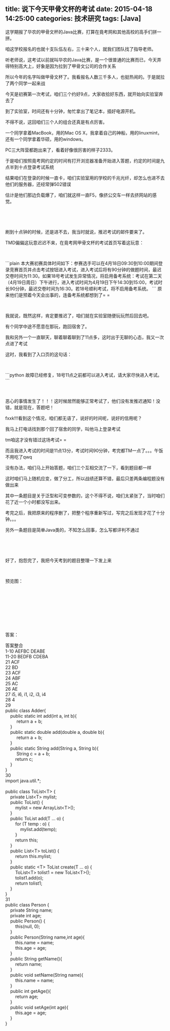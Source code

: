 title: 说下今天甲骨文杯的考试
date: 2015-04-18 14:25:00
categories: 技术研究
tags: [Java]
---
<p>
	这学期报了华农的甲骨文杯的Java比赛，打算在竟考网和其他高校的高手们拼一拼。
</p>
<p>
	咱这学校报名的也就十支队伍左右，三十来个人，就我们团队找了指导老师。
</p>
<p>
	听老师说，这考试以前就叫华农的Java比赛，是一个很普通的比赛而已，今天弄得特别高大上，好象是因为拉到了甲骨文公司的合作关系
</p>
<p>
	所以今年的名字叫做甲骨文杯了。我看报名人数三千多人，也挺热闹的。于是就拉了两个同学一起来战
</p>
<p>
	今天是初赛第一次考试，咱们三个约好9点，大家收拾好东西，就开始向实验室奔去了
</p>
<p>
	到了实验室，时间还有十分钟，匆忙拿出了笔记本，插好电源开机。
</p>
<p>
	不得不说，这回咱们三个人的组合还真是有点厉害。
</p>
<p>
	一个同学拿着MacBook，用的Mac OS X，我拿着自己的神船，用的linuxmint，还有一个同学拿着华硕，用的windows。
</p>
<p>
	PC三大阵营都跑出来了，看着好像很厉害的样子2333。
</p>
<p>
	于是咱们按照竟考网约定的时间有打开浏览器准备开始进入答题，约定的时间是九点半到十点登录考试系统
</p>
<p>
	结果咱们在登录的时候一直卡，咱们实验室用的学校的千兆光纤，却怎么也进不去他们的服务器，还经常弹502错误
</p>
<p>
	估计是他们那边负载爆了，咱们就这样一直F5，像挤公交车一样去挤网站的感觉。
</p>
<p>
	<!--more-->
</p>
<p>
	<br />
</p>
<p>
	<br />
</p>
<p>
	刷到十点钟的时候，还是进不去，我当时就说，推迟考试的邮件要来了。
</p>
<p>
	TMD偏偏这玩意迟迟不来，在竟考网甲骨文杯的考试首页写着这玩意：
</p>
<p>
	<br />
</p>
```plain
本大赛初赛具体时间如下：参赛选手可以在4月18日09:30到10:00期间登录竞赛首页并点击考试按钮进入考试，进入考试后将有90分钟的做题时间，最迟交卷时间为11:30。如果18号考试发生异常情况，将启用备考系统：考试在第二天（4月19日周日）下午进行，进入考试时间为4月19日下午14:30到15:00，考试时长90分钟，最迟交卷时间为16:30。若18号顺利考试，将不启用备考系统。
```
原来他们是预着今天会出事的，连备考系统都想到了= =
<p>
	<br />
</p>
<p>
	我就说，既然这样，肯定要推迟了，咱们就在实验室随便玩玩然后回去吧。
</p>
<p>
	有个同学中途不愿意在那玩，跑回宿舍了。
</p>
<p>
	我和另外一个一直聊天，聊着聊着聊到了11点多，这时出于无聊的心态，我又一次点进了考试
</p>
<p>
	这时，我看到了入口页的这句话：
</p>
<p>
	<br />
</p>
```python
故障已经修复，18号11点之前都可以进入考试，请大家尽快进入考试。
```
<p>
	<br />
</p>
<p>
	恶心的事情发生了！！！这时候居然能够正常考试了，他们没有发推迟通知！没错，就是现在，答题吧！
</p>
<p>
	fxxk!!!看到这个情况，咱们都无语了，说好的时间呢，说好的信用呢？
</p>
<p>
	我马上打电话找到那个回了宿舍的同学，叫他马上登录考试
</p>
<p>
	tm咱这才没有错过这场考试= =
</p>
<p>
	而且我进入考试的时间是11点13分，考试时间90分钟，考完都TM一点了。。。午饭不用吃了qwq
</p>
<p>
	没有办法，咱们马上开始答题，咱们三个互相交流了一下，<span>看到题目都一样</span> 
</p>
<p>
	这时咱们马上随机应变，做了分工，所以战绩还算不错，最后只差两条编程题没有做出来
</p>
<p>
	其中一条题目是关于泛型和可变参数的，这个不得不说，咱们太紧张了，当时咱们花了近一个小时都没写出来。
</p>
<p>
	考完之后，我把原来的程序删了，把整个程序重新写过，写完之后发现才花了十分钟。。。
</p>
<p>
	另外一条题目是简单Java类的，不知怎么回事，怎么写都评判不通过
</p>
<p>
	<br />
</p>
<p>
	<br />
</p>
<p>
	好了，抱怨完了，我把今天考到的题目整理一下发上来
</p>
<p>
	<br />
</p>
<p>
	预览图：
</p>
<p>
	<img src="/usr/plugins/KindEditor/kindeditor/file/../../../../uploads/image/20150420/20150420234327_68653.png" alt="" /><img src="/usr/plugins/KindEditor/kindeditor/file/../../../../uploads/image/20150420/20150420234327_88245.png" alt="" /><img src="/usr/plugins/KindEditor/kindeditor/file/../../../../uploads/image/20150420/20150420234327_45045.png" alt="" /><img src="/usr/plugins/KindEditor/kindeditor/file/../../../../uploads/image/20150420/20150420234327_37731.png" alt="" /><img src="/usr/plugins/KindEditor/kindeditor/file/../../../../uploads/image/20150420/20150420234327_63384.png" alt="" /><img src="/usr/plugins/KindEditor/kindeditor/file/../../../../uploads/image/20150420/20150420234327_27618.png" alt="" /><img src="/usr/plugins/KindEditor/kindeditor/file/../../../../uploads/image/20150420/20150420234328_36398.png" alt="" /><img src="/usr/plugins/KindEditor/kindeditor/file/../../../../uploads/image/20150420/20150420234328_25568.png" alt="" /><img src="/usr/plugins/KindEditor/kindeditor/file/../../../../uploads/image/20150420/20150420234328_68965.png" alt="" /><img src="/usr/plugins/KindEditor/kindeditor/file/../../../../uploads/image/20150420/20150420234328_61373.png" alt="" /><img src="/usr/plugins/KindEditor/kindeditor/file/../../../../uploads/image/20150420/20150420234328_28239.png" alt="" /><img src="/usr/plugins/KindEditor/kindeditor/file/../../../../uploads/image/20150420/20150420234328_59950.png" alt="" /><img src="/usr/plugins/KindEditor/kindeditor/file/../../../../uploads/image/20150420/20150420234328_48213.png" alt="" /><img src="/usr/plugins/KindEditor/kindeditor/file/../../../../uploads/image/20150420/20150420234328_25688.png" alt="" /><img src="/usr/plugins/KindEditor/kindeditor/file/../../../../uploads/image/20150420/20150420234328_54729.png" alt="" /><img src="/usr/plugins/KindEditor/kindeditor/file/../../../../uploads/image/20150420/20150420234328_46019.png" alt="" /><img src="/usr/plugins/KindEditor/kindeditor/file/../../../../uploads/image/20150420/20150420234328_23781.png" alt="" /><img src="/usr/plugins/KindEditor/kindeditor/file/../../../../uploads/image/20150420/20150420234328_33922.png" alt="" /> 
</p>
<p>
	<img src="/usr/plugins/KindEditor/kindeditor/file/../../../../uploads/image/20150420/20150420234412_13045.png" alt="" /><img src="/usr/plugins/KindEditor/kindeditor/file/../../../../uploads/image/20150420/20150420234412_81817.png" alt="" /><img src="/usr/plugins/KindEditor/kindeditor/file/../../../../uploads/image/20150420/20150420234412_26587.png" alt="" /><img src="/usr/plugins/KindEditor/kindeditor/file/../../../../uploads/image/20150420/20150420234413_25230.png" alt="" /><img src="/usr/plugins/KindEditor/kindeditor/file/../../../../uploads/image/20150420/20150420234413_98440.png" alt="" /><img src="/usr/plugins/KindEditor/kindeditor/file/../../../../uploads/image/20150420/20150420234413_40615.png" alt="" /><img src="/usr/plugins/KindEditor/kindeditor/file/../../../../uploads/image/20150420/20150420234413_38142.png" alt="" /><img src="/usr/plugins/KindEditor/kindeditor/file/../../../../uploads/image/20150420/20150420234413_56594.png" alt="" /><img src="/usr/plugins/KindEditor/kindeditor/file/../../../../uploads/image/20150420/20150420234413_37894.png" alt="" /><img src="/usr/plugins/KindEditor/kindeditor/file/../../../../uploads/image/20150420/20150420234413_43552.png" alt="" /><img src="/usr/plugins/KindEditor/kindeditor/file/../../../../uploads/image/20150420/20150420234413_88317.png" alt="" /><img src="/usr/plugins/KindEditor/kindeditor/file/../../../../uploads/image/20150420/20150420234413_65510.png" alt="" /><img src="/usr/plugins/KindEditor/kindeditor/file/../../../../uploads/image/20150420/20150420234413_23735.png" alt="" /><img src="/usr/plugins/KindEditor/kindeditor/file/../../../../uploads/image/20150420/20150420234413_65703.png" alt="" /><img src="/usr/plugins/KindEditor/kindeditor/file/../../../../uploads/image/20150420/20150420234413_93414.png" alt="" /><img src="/usr/plugins/KindEditor/kindeditor/file/../../../../uploads/image/20150420/20150420234413_40910.png" alt="" /><img src="/usr/plugins/KindEditor/kindeditor/file/../../../../uploads/image/20150420/20150420234413_15646.png" alt="" /><img src="/usr/plugins/KindEditor/kindeditor/file/../../../../uploads/image/20150420/20150420234413_88506.png" alt="" /> 
</p>
<p>
	<br />
</p>
<p>
	<img src="/usr/plugins/KindEditor/kindeditor/file/../../../../uploads/image/20150420/20150420234508_90170.png" alt="" /><img src="/usr/plugins/KindEditor/kindeditor/file/../../../../uploads/image/20150420/20150420234508_89532.png" alt="" /><img src="/usr/plugins/KindEditor/kindeditor/file/../../../../uploads/image/20150420/20150420234508_19618.png" alt="" /><img src="/usr/plugins/KindEditor/kindeditor/file/../../../../uploads/image/20150420/20150420234508_14707.png" alt="" /><img src="/usr/plugins/KindEditor/kindeditor/file/../../../../uploads/image/20150420/20150420234508_28136.png" alt="" /><img src="/usr/plugins/KindEditor/kindeditor/file/../../../../uploads/image/20150420/20150420234508_74370.png" alt="" /><img src="/usr/plugins/KindEditor/kindeditor/file/../../../../uploads/image/20150420/20150420234508_45899.png" alt="" /><img src="/usr/plugins/KindEditor/kindeditor/file/../../../../uploads/image/20150420/20150420234509_21470.png" alt="" /> 
</p>
<p>
	<br />
</p>
<p>
	<br />
</p>
<p>
	答案：
</p>
<p>
	答案整合<br />
1-10 AEFBC DEABE<br />
11-20 BEDFB CDEBA<br />
21 ACF<br />
22 BD<br />
23 ACF<br />
24 ABF<br />
25 AC<br />
26 AE<br />
27 i5, i6, i1, i2, i3, i4<br />
28 4<br />
29<br />
public class Adder{<br />
&nbsp;&nbsp;&nbsp; public static int add(int a, int b){<br />
&nbsp;&nbsp;&nbsp; &nbsp;&nbsp;&nbsp; &nbsp;return a + b;&nbsp; &nbsp;<br />
&nbsp;&nbsp;&nbsp; }<br />
&nbsp;&nbsp;&nbsp; public static double add(double a, double b){<br />
&nbsp;&nbsp;&nbsp; &nbsp;&nbsp;&nbsp; &nbsp;return a + b;&nbsp; &nbsp;<br />
&nbsp;&nbsp;&nbsp; }<br />
&nbsp;&nbsp;&nbsp; public static String add(String a, String b){<br />
&nbsp;&nbsp;&nbsp; &nbsp;&nbsp;&nbsp; &nbsp;String c = a + b;<br />
&nbsp;&nbsp;&nbsp;&nbsp;&nbsp;&nbsp;&nbsp; return c;<br />
&nbsp;&nbsp;&nbsp; }<br />
}<br />
30<br />
import java.util.*;<br />
<br />
public class ToList&lt;T&gt; {<br />
&nbsp;&nbsp;&nbsp; private List&lt;T&gt; mylist;<br />
&nbsp;&nbsp;&nbsp; public ToList() {<br />
&nbsp;&nbsp;&nbsp;&nbsp;&nbsp;&nbsp;&nbsp; mylist = new ArrayList&lt;T&gt;();<br />
&nbsp;&nbsp;&nbsp; }<br />
&nbsp;&nbsp;&nbsp; public ToList add(T ... o) {<br />
&nbsp;&nbsp;&nbsp;&nbsp;&nbsp;&nbsp;&nbsp; for (T temp : o) {<br />
&nbsp;&nbsp;&nbsp;&nbsp;&nbsp;&nbsp;&nbsp;&nbsp;&nbsp;&nbsp;&nbsp; mylist.add(temp);<br />
&nbsp;&nbsp;&nbsp;&nbsp;&nbsp;&nbsp;&nbsp; }<br />
&nbsp;&nbsp;&nbsp;&nbsp;&nbsp;&nbsp;&nbsp; return this;<br />
&nbsp;&nbsp;&nbsp; }<br />
&nbsp;&nbsp;&nbsp; public List&lt;T&gt; toList() {<br />
&nbsp;&nbsp;&nbsp;&nbsp;&nbsp;&nbsp;&nbsp; return this.mylist;<br />
&nbsp;&nbsp;&nbsp; }<br />
&nbsp;&nbsp;&nbsp; public static &lt;T&gt; ToList create(T ... o) {<br />
&nbsp;&nbsp;&nbsp;&nbsp;&nbsp;&nbsp;&nbsp; ToList&lt;T&gt; tolist1 = new ToList&lt;T&gt;();<br />
&nbsp;&nbsp;&nbsp;&nbsp;&nbsp;&nbsp;&nbsp; tolist1.add(o);<br />
&nbsp;&nbsp;&nbsp;&nbsp;&nbsp;&nbsp;&nbsp; return tolist1;<br />
&nbsp;&nbsp;&nbsp; }<br />
}<br />
31<br />
public class Person {<br />
&nbsp;&nbsp;&nbsp; private String name;<br />
&nbsp;&nbsp;&nbsp; private int age;<br />
&nbsp;&nbsp;&nbsp; public Person() {<br />
&nbsp;&nbsp;&nbsp;&nbsp;&nbsp;&nbsp;&nbsp; this(null, 0);<br />
&nbsp;&nbsp;&nbsp; }<br />
&nbsp;&nbsp;&nbsp; public Person(String name,int age){<br />
&nbsp;&nbsp;&nbsp;&nbsp;&nbsp;&nbsp;&nbsp; this.name = name;<br />
&nbsp;&nbsp;&nbsp;&nbsp;&nbsp;&nbsp;&nbsp; this.age = age;<br />
&nbsp;&nbsp;&nbsp; }<br />
&nbsp;&nbsp;&nbsp; public String getName(){<br />
&nbsp;&nbsp;&nbsp;&nbsp;&nbsp;&nbsp;&nbsp; return name;<br />
&nbsp;&nbsp;&nbsp; }<br />
&nbsp;&nbsp;&nbsp; public void setName(String name){<br />
&nbsp;&nbsp;&nbsp;&nbsp;&nbsp;&nbsp;&nbsp; this.name = name;<br />
&nbsp;&nbsp;&nbsp; }<br />
&nbsp;&nbsp;&nbsp; public int getAge(){<br />
&nbsp;&nbsp;&nbsp;&nbsp;&nbsp;&nbsp;&nbsp; return age;<br />
&nbsp;&nbsp;&nbsp; }<br />
&nbsp;&nbsp;&nbsp; public void setAge(int age){<br />
&nbsp;&nbsp;&nbsp;&nbsp;&nbsp;&nbsp;&nbsp; this.age = age;<br />
&nbsp;&nbsp;&nbsp; }<br />
}
</p>
<p>
	<br />
</p>
